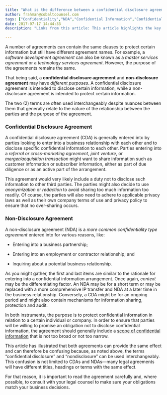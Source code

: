 ```yaml
---
title: "What is the difference between a confidential disclosure agreement (CDA) and a non-disclosure agreement (NDA)?"
author: frahman@cobaltcounsel.com
tags: ["Confidentiality","NDA","Confidential Information","Confidentiality Agreement"]
date: 2017-07-17 14:44:33
description: "Links from this article: This article highlights the key differences between a confidential disclosure agreement (CDA) and a non-disclosure agreement (NDA)."

---
```




A number of agreements can contain the same clauses to protect certain information but still have different agreement names. For example, a *software development agreement* can also be known as a *master services agreement* or a *technology services agreement*. However, the purpose of the agreements remains the same.

That being said, a **confidential disclosure agreement** and **non-disclosure agreement** may have *different purposes*. A confidential disclosure agreement is intended to disclose certain information, while a non-disclosure agreement is intended to protect certain information.

The two (2) terms are often used interchangeably despite nuances between them that generally relate to the nature of the relationship between the parties and the purpose of the agreement.

### Confidential Disclosure Agreement

A confidential disclosure agreement (CDA) is generally entered into by parties looking to enter into a business relationship with each other and to disclose specific confidential information to each other. Parties entering into a *referral or cross-marketing agreement*, *joint venture*, or *merger/acquisition transaction* might want to share information such as customer information or subscriber information, either as part of due diligence or as an active part of the arrangement. 

This agreement would very likely include a duty not to disclose such information to other third parties. The parties might also decide to use *anonymization* or *redaction* to avoid sharing too much information too readily. Of course, the parties will also need to adhere to applicable privacy laws as well as their own company terms of use and privacy policy to ensure that no over-sharing occurs.

### Non-Disclosure Agreement

A non-disclosure agreement (NDA) is a *more common confidentiality type agreement* entered into for various reasons, like: 

- Entering into a business partnership;

- Entering into an employment or contractor relationship; and

- Inquiring about a potential business relationship.


As you might gather, the first and last items are similar to the rationale for entering into a confidential information arrangement. Once again, *context* may be the differentiating factor. An NDA may be for a short term or may be replaced with a more comprehensive IP transfer and NDA at a later time in the business relationship. Conversely, a CDA might be for an ongoing period and might also contain mechanisms for information sharing, protection and audit.

In both instruments, the purpose is to protect confidential information in relation to a certain individual or company. In order to ensure that parties will be willing to promise an obligation not to disclose confidential information, the agreement should generally include a [scope of confidential information](http://blog.clausehound.com/the-scope-of-your-confidential-information/) that is not too broad or not too narrow. 

 

This article has illustrated that both agreements can provide the same effect and can therefore be confusing because, as noted above, the terms “confidential disclosure” and “nondisclosure” can be used interchangeably. This confusion is not limited to CDAs and NDAs—many legal agreements will have different titles, headings or terms with the same effect. 

For that reason, it is important to read the agreement carefully and, where possible, to consult with your legal counsel to make sure your obligations match your business decisions.
